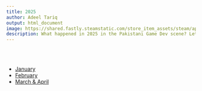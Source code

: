 ```yaml
---
title: 2025
author: Adeel Tariq
output: html_document
image: https://shared.fastly.steamstatic.com/store_item_assets/steam/apps/3476640/header.jpg
description: What happened in 2025 in the Pakistani Game Dev scene? Let's find out.
---
```


<br>
<br>

- [January](january)
- [February](february)
- [March & April](marchapril)
